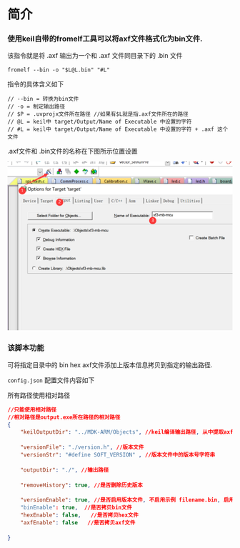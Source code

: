 # 简介

### 使用keil自带的fromelf工具可以将axf文件格式化为bin文件.

该指令就是将 .axf 输出为一个和 .axf 文件同目录下的 .bin 文件

```shell
fromelf --bin -o "$L@L.bin" "#L"
```

指令的具体含义如下

```shell
// --bin = 转换为bin文件
// -o = 制定输出路径
// $P = .uvprojx文件所在路径 //如果有$L就是指.axf文件所在的路径
// @L = keil中 target/Output/Name of Executable 中设置的字符
// #L = keil中 target/Output/Name of Executable 中设置的字符 + .axf 这个文件   
```

.axf文件和 .bin文件的名称在下图所示位置设置

![image-20231115205717268](img/image-20231115205717268.png)

### 该脚本功能

可将指定目录中的 bin hex axf文件添加上版本信息拷贝到指定的输出路径.

`config.json` 配置文件内容如下

所有路径使用相对路径

```json
//只能使用相对路径
//相对路径是output.exe所在路径的相对路径
{
    "keilOutputDir": "../MDK-ARM/Objects", //keil编译输出路径, 从中提取axf文件和.hex文件

    "versionFile": "./version.h", //版本文件
    "versionStr": "#define SOFT_VERSION" , //版本文件中的版本号字符串
  
    "outputDir": "./", //输出路径
  
    "removeHistory": true, //是否删除历史版本
  
    "versionEnable": true, //是否启用版本文件, 不启用示例 filename.bin, 启用示例: filename-version.bin
    "binEnable": true,  //是否拷贝bin文件
    "hexEnable": false,   //是否拷贝hex文件
    "axfEnable": false   //是否拷贝axf文件

}
```

